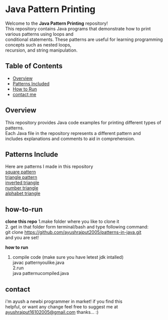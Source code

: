 # Java Pattern Printing

Welcome to the **Java Pattern Printing** repository!<br> This repository contains Java programs that demonstrate how to print various patterns using loops and<br> conditional statements. These patterns are useful for learning programming concepts such as nested loops,<br> recursion, and string manipulation.

## Table of Contents

- [Overview](#overview)
- [Patterns Included](#patterns-included)
- [How to Run](#how-to-run)
- [contact me](#contact)

## Overview

This repository provides Java code examples for printing different types of patterns.<br> Each Java file in the repository represents a different pattern and<br> includes explanations and comments to aid in comprehension.

## Patterns Include
Here are patterns I made in this repository<br>
[square pattern](squarepattern.java)<br>
[triangle pattern](triangle.java)<br>
[inverted triangle](invertedtriangle.java)<br>
[number triangle](numbertriangle.java)<br>
[alphabet triangle](characterpattern.java)<br>



## how-to-run
**clone this repo**
1.make folder where you like to clone it<br>
2. get in that folder form terminal/bash and type following command: <br>
    git clone https://github.com/ayushrajput2005/patterns-in-java.git <br>
and you are set!

**how to run**
1. compile code (make sure you have letest jdk intalled)<br>
    javac patternyoulike.java<br>
2.run<br>
    java patternucompiled.java<br>

## contact
i'm ayush a newbi programmer in market! if you find this <br>
helpful, or want any change feel free to suggest me at <br>
ayushrajput16102005@gmail.com   thanks... :)

